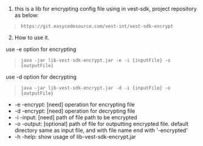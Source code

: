 
1. this is a lib for encrypting config file using in vest-sdk, project repository as below:   
> `https://git.easycodesource.com/vest-int/vest-sdk-encrypt`

2. How to use it.

use -e option for encrypting
> `java -jar lib-vest-sdk-encrypt.jar -e -i {inputFile} -o {outputFile}`

use -d option for decrypting
> `java -jar lib-vest-sdk-encrypt.jar -d -i {inputFile} -o {outputFile}`

- -e -encrypt: [need] operation for encrypting file
- -d -encrypt: [need] operation for decrypting file
- -i -input: [need] path of file path to be encrypted
- -o -output: [optional] path of file for outputting encrypted file. default directory same as input file, and with file name end with '-encrypted'
- -h -help: show usage of lib-vest-sdk-encrypt.jar